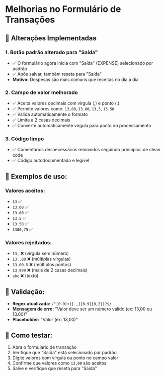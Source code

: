 # Melhorias no Formulário de Transações

## 🔄 Alterações Implementadas

### 1. **Botão padrão alterado para "Saída"**
- ✅ O formulário agora inicia com "Saída" (EXPENSE) selecionado por padrão
- ✅ Após salvar, também reseta para "Saída" 
- **Motivo:** Despesas são mais comuns que receitas no dia a dia

### 2. **Campo de valor melhorado**
- ✅ Aceita valores decimais com vírgula (,) e ponto (.)
- ✅ Permite valores como: `13,00`, `13.00`, `13,5`, `13.50`
- ✅ Valida automaticamente o formato
- ✅ Limita a 2 casas decimais
- ✅ Converte automaticamente vírgula para ponto no processamento

### 3. **Código limpo**
- ✅ Comentários desnecessários removidos seguindo princípios de clean code
- ✅ Código autodocumentado e legível

## 🧪 Exemplos de uso:

### **Valores aceitos:**
- `13` ✅
- `13,00` ✅
- `13.00` ✅
- `13,5` ✅
- `13.50` ✅
- `1300,75` ✅

### **Valores rejeitados:**
- `13,` ❌ (vírgula sem número)
- `13,,00` ❌ (múltiplas vírgulas)
- `13.00.5` ❌ (múltiplos pontos)
- `13,999` ❌ (mais de 2 casas decimais)
- `abc` ❌ (texto)

## 🔧 Validação:
- **Regex atualizada:** `/^[0-9]+([.,][0-9]{0,2})?$/`
- **Mensagem de erro:** "Valor deve ser um número válido (ex: 13,00 ou 13.00)"
- **Placeholder:** "Valor (ex: 13,00)"

## 🚀 Como testar:
1. Abra o formulário de transação
2. Verifique que "Saída" está selecionado por padrão
3. Digite valores com vírgula ou ponto no campo valor
4. Confirme que valores como `13,00` são aceitos
5. Salve e verifique que reseta para "Saída"
